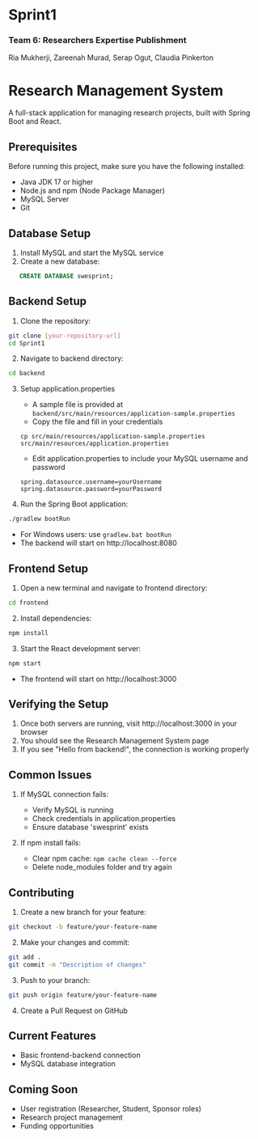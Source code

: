 # Sprint1
### Team 6: Researchers Expertise Publishment
Ria Mukherji, Zareenah Murad, Serap Ogut, Claudia Pinkerton

# Research Management System
A full-stack application for managing research projects, built with Spring Boot and React.

## Prerequisites

Before running this project, make sure you have the following installed:
- Java JDK 17 or higher
- Node.js and npm (Node Package Manager)
- MySQL Server
- Git

## Database Setup

1. Install MySQL and start the MySQL service
2. Create a new database:
```sql
   CREATE DATABASE swesprint;
```

## Backend Setup

1. Clone the repository:
```bash
git clone [your-repository-url]
cd Sprint1
```

2. Navigate to backend directory:
```bash
cd backend
```

3. Setup application.properties
   - A sample file is provided at `backend/src/main/resources/application-sample.properties`
   - Copy the file and fill in your credentials
   ```
   cp src/main/resources/application-sample.properties src/main/resources/application.properties
   ```
   - Edit application.properties to include your MySQL username and password
   ```
   spring.datasource.username=yourUsername
   spring.datasource.password=yourPassword
   ```

4. Run the Spring Boot application:
```bash
./gradlew bootRun
```
- For Windows users: use `gradlew.bat bootRun`
- The backend will start on http://localhost:8080

## Frontend Setup

1. Open a new terminal and navigate to frontend directory:
```bash
cd frontend
```

2. Install dependencies:
```bash
npm install
```

3. Start the React development server:
```bash
npm start
```
- The frontend will start on http://localhost:3000

## Verifying the Setup

1. Once both servers are running, visit http://localhost:3000 in your browser
2. You should see the Research Management System page
3. If you see "Hello from backend!", the connection is working properly

## Common Issues

1. If MySQL connection fails:
   - Verify MySQL is running
   - Check credentials in application.properties
   - Ensure database 'swesprint' exists

2. If npm install fails:
   - Clear npm cache: `npm cache clean --force`
   - Delete node_modules folder and try again

## Contributing

1. Create a new branch for your feature:
```bash
git checkout -b feature/your-feature-name
```

2. Make your changes and commit:
```bash
git add .
git commit -m "Description of changes"
```

3. Push to your branch:
```bash
git push origin feature/your-feature-name
```

4. Create a Pull Request on GitHub

## Current Features
- Basic frontend-backend connection
- MySQL database integration

## Coming Soon
- User registration (Researcher, Student, Sponsor roles)
- Research project management
- Funding opportunities
